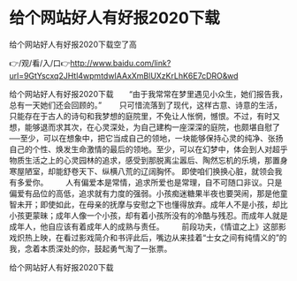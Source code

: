 # 给个网站好人有好报2020下载
给个网站好人有好报2020下载空了高

👉/观/看/入/口👉http://www.baidu.com/link?url=9GtYscxq2JHtl4wpmtdwIAAxXmBlUXzKrLhK6E7cDRO&wd

给个网站好人有好报2020下载　　“由于我常常在梦里遇见小众生，她们报告我，总有一天她们还会回顾的。”
　　只可惜流落到了现代，这样古意、诗意的生活，只能存在于古人的诗句和我梦想的庭院里，不免让人怅惘，憾恨。不过，有时又想，能够退而求其次，在心灵深处，为自己建构一座深深的庭院，也颇堪自慰了──至少，可以在想象中，把它当成自己的领地，一块能够保持心灵的纯净、张扬自己的个性、焕发生命激情的最后的领地。至少，可以在幻梦中，体会到人对超乎物质生活之上的心灵园林的追求，感受到那脱离尘嚣后、陶然忘机的乐境，那置身寒屋陋室，却能舒卷天下、纵横八荒的辽阔胸怀。
即使咱们换换心脏，就领会我有多爱你。
　　人有偏爱本是常情，追求所爱也是常理，自不可随口非议。只是偏爱有品位的高低，追求就有力度的强弱。小孩痴迷糖果半夜也要哭闹，那是他童智未开；即使如此，在母亲的抚摩与安慰之下也懂得放弃。成年人不是小孩，却比小孩更蒙昧；成年人像一个小孩，却有着小孩所没有的冷酷与残忍。而成年人就是成年人，他自应该有着成年人的成熟与责任。
　　前段功夫，《情谊之上》这部影戏炽热上映，在看过影戏简介和书评此后，嘴边从来挂着“士女之间有纯情义的”的我，念着本质深处的你，鼓起勇气淘了一张票。

给个网站好人有好报2020下载
